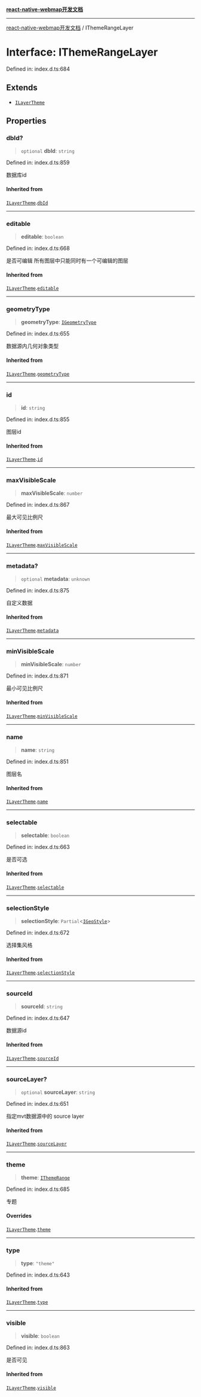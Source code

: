 [**react-native-webmap开发文档**](../README.md)

***

[react-native-webmap开发文档](../globals.md) / IThemeRangeLayer

# Interface: IThemeRangeLayer

Defined in: index.d.ts:684

## Extends

- [`ILayerTheme`](ILayerTheme.md)

## Properties

### dbId?

> `optional` **dbId**: `string`

Defined in: index.d.ts:859

数据库id

#### Inherited from

[`ILayerTheme`](ILayerTheme.md).[`dbId`](ILayerTheme.md#dbid)

***

### editable

> **editable**: `boolean`

Defined in: index.d.ts:668

是否可编辑
所有图层中只能同时有一个可编辑的图层

#### Inherited from

[`ILayerTheme`](ILayerTheme.md).[`editable`](ILayerTheme.md#editable)

***

### geometryType

> **geometryType**: [`IGeometryType`](../type-aliases/IGeometryType.md)

Defined in: index.d.ts:655

数据源内几何对象类型

#### Inherited from

[`ILayerTheme`](ILayerTheme.md).[`geometryType`](ILayerTheme.md#geometrytype)

***

### id

> **id**: `string`

Defined in: index.d.ts:855

图层id

#### Inherited from

[`ILayerTheme`](ILayerTheme.md).[`id`](ILayerTheme.md#id)

***

### maxVisibleScale

> **maxVisibleScale**: `number`

Defined in: index.d.ts:867

最大可见比例尺

#### Inherited from

[`ILayerTheme`](ILayerTheme.md).[`maxVisibleScale`](ILayerTheme.md#maxvisiblescale)

***

### metadata?

> `optional` **metadata**: `unknown`

Defined in: index.d.ts:875

自定义数据

#### Inherited from

[`ILayerTheme`](ILayerTheme.md).[`metadata`](ILayerTheme.md#metadata)

***

### minVisibleScale

> **minVisibleScale**: `number`

Defined in: index.d.ts:871

最小可见比例尺

#### Inherited from

[`ILayerTheme`](ILayerTheme.md).[`minVisibleScale`](ILayerTheme.md#minvisiblescale)

***

### name

> **name**: `string`

Defined in: index.d.ts:851

图层名

#### Inherited from

[`ILayerTheme`](ILayerTheme.md).[`name`](ILayerTheme.md#name)

***

### selectable

> **selectable**: `boolean`

Defined in: index.d.ts:663

是否可选

#### Inherited from

[`ILayerTheme`](ILayerTheme.md).[`selectable`](ILayerTheme.md#selectable)

***

### selectionStyle

> **selectionStyle**: `Partial`\<[`IGeoStyle`](../type-aliases/IGeoStyle.md)\>

Defined in: index.d.ts:672

选择集风格

#### Inherited from

[`ILayerTheme`](ILayerTheme.md).[`selectionStyle`](ILayerTheme.md#selectionstyle)

***

### sourceId

> **sourceId**: `string`

Defined in: index.d.ts:647

数据源id

#### Inherited from

[`ILayerTheme`](ILayerTheme.md).[`sourceId`](ILayerTheme.md#sourceid)

***

### sourceLayer?

> `optional` **sourceLayer**: `string`

Defined in: index.d.ts:651

指定mvt数据源中的 source layer

#### Inherited from

[`ILayerTheme`](ILayerTheme.md).[`sourceLayer`](ILayerTheme.md#sourcelayer)

***

### theme

> **theme**: [`IThemeRange`](IThemeRange.md)

Defined in: index.d.ts:685

专题

#### Overrides

[`ILayerTheme`](ILayerTheme.md).[`theme`](ILayerTheme.md#theme)

***

### type

> **type**: `"theme"`

Defined in: index.d.ts:643

#### Inherited from

[`ILayerTheme`](ILayerTheme.md).[`type`](ILayerTheme.md#type)

***

### visible

> **visible**: `boolean`

Defined in: index.d.ts:863

是否可见

#### Inherited from

[`ILayerTheme`](ILayerTheme.md).[`visible`](ILayerTheme.md#visible)
